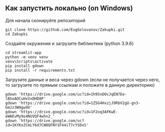 ## Как запустить локально (on Windows)

Для начала сконируйте репозиторий

```
git clone https://github.com/EugGolovanov/Zakupki.git
cd Zakupki
```

Создайте окружения и загрузите библиотеки (python 3.9.6)

```
cd streamlit-app
python -m venv venv
venv\Scripts\activate
pip install gdown
pip install -r requirements.txt
```

Загрузите данные и веса через gdown (если не получается через него, то загрузите по прямым ссылкам и положите в данную директорию)
```
gdown 'https://drive.google.com/uc?id=1h9SvDOcJqEN7Ee-lBSoAOCuHxVxDHD8P'
gdown 'https://drive.google.com/uc?id=1Z5G4HxzjJ9RbV2gU-gn3-GmJz3W9gw9X'
gdown 'https://drive.google.com/uc?id=1F2oq3AFKwE-eWAEvMy9o4NUVQF4whn2_'
gdown 'https://drive.google.com/uc?id=1KYKxZCmLY6d7CW8QFNY1F44iT7cYSDxS'
```
